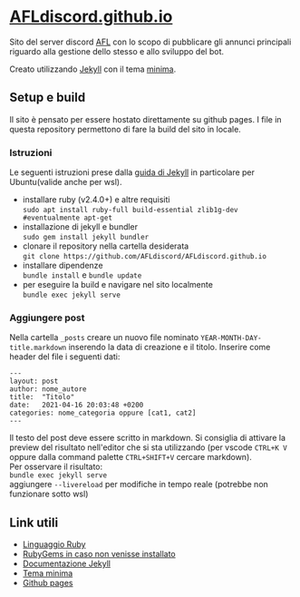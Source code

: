 # [AFLdiscord.github.io](https://afldiscord.github.io/)

Sito del server discord [AFL](https://discord.gg/5Zu4DxEg3b) con lo scopo di pubblicare gli annunci principali riguardo alla gestione dello stesso e allo sviluppo del bot.

Creato utilizzando [Jekyll](https://github.com/jekyll/jekyll) con il tema [minima](https://github.com/jekyll/minima).

## Setup e build

Il sito è pensato per essere hostato direttamente su github pages. I file in questa repository permettono di fare la build del sito in locale.

### Istruzioni
Le seguenti istruzioni prese dalla [guida di Jekyll](https://jekyllrb.com/docs/installation/) in particolare per Ubuntu(valide anche per wsl).
- installare ruby (v2.4.0+) e altre requisiti  
 `sudo apt install ruby-full build-essential zlib1g-dev #eventualmente apt-get`
- installazione di jekyll e bundler  
 `sudo gem install jekyll bundler`
- clonare il repository nella cartella desiderata  
 `git clone https://github.com/AFLdiscord/AFLdiscord.github.io`
- installare dipendenze  
 `bundle install` e `bundle update`
- per eseguire la build e navigare nel sito localmente  
 `bundle exec jekyll serve`

 ### Aggiungere post
 Nella cartella `_posts` creare un nuovo file nominato `YEAR-MONTH-DAY-title.markdown` inserendo la data di creazione e il titolo. Inserire come header del file i seguenti dati:
 ```
 ---
layout: post
author: nome_autore
title:  "Titolo"
date:   2021-04-16 20:03:48 +0200
categories: nome_categoria oppure [cat1, cat2]
---
```
Il testo del post deve essere scritto in markdown. Si consiglia di attivare la preview del risultato nell'editor che si sta utilizzando (per vscode `CTRL+K V` oppure dalla command palette `CTRL+SHIFT+V` cercare markdown).  
Per osservare il risultato:  
`bundle exec jekyll serve`  
aggiungere `--livereload` per modifiche in tempo reale (potrebbe non funzionare sotto wsl)

## Link utili
- [Linguaggio Ruby](https://www.ruby-lang.org/en/)
- [RubyGems in caso non venisse installato](https://rubygems.org/pages/download)
- [Documentazione Jekyll](https://jekyllrb.com/docs/)
- [Tema minima](https://github.com/jekyll/minima)
- [Github pages](https://pages.github.com/)
